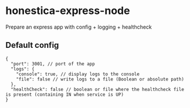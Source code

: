 # honestica-express-node
Prepare an express app with config + logging + healthcheck 

## Default config
```
{
  "port": 3001, // port of the app
  "logs": {
    "console": true, // display logs to the console
    "file": false // write logs to a file (Boolean or absolute path)
  },
  "healthCheck": false // boolean or file where the healthcheck file is present (containing IN when service is UP)
}
```